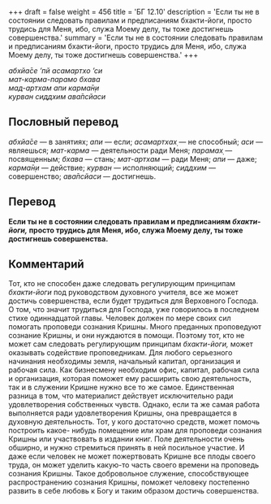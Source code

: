 +++
draft = false
weight = 456
title = 'БГ 12.10'
description = 'Если ты не в состоянии следовать правилам и предписаниям бхакти-йоги, просто трудись для Меня, ибо, служа Моему делу, ты тоже достигнешь совершенства.'
summary = 'Если ты не в состоянии следовать правилам и предписаниям бхакти-йоги, просто трудись для Меня, ибо, служа Моему делу, ты тоже достигнешь совершенства.'
+++

_абхйа̄се ’пй асамартхо ’си  
мат-карма-парамо бхава  
мад-артхам апи карма̄н̣и  
курван сиддхим ава̄псйаси_

## Пословный перевод

_абхйа̄се_ — в занятиях; _апи_ — если; _асамартхах̣_ — не способный; _аси_ — являешься; _мат_\-_карма_ — деятельности ради Меня; _парамах̣_ — посвященным; _бхава_ — стань; _мат_\-_артхам_ — ради Меня; _апи_ — даже; _карма̄н̣и_ — действие; _курван_ — исполняющий; _сиддхим_ — совершенство; _ава̄псйаси_ — достигнешь.

## Перевод

**Если ты не в состоянии следовать правилам и предписаниям _бхакти-йоги,_ просто трудись для Меня, ибо, служа Моему делу, ты тоже достигнешь совершенства.**

## Комментарий

Тот, кто не способен даже следовать регулирующим принципам _бхакти-йоги_ под руководством духовного учителя, все же может достичь совершенства, если будет трудиться для Верховного Господа. О том, что значит трудиться для Господа, уже говорилось в последнем стихе одиннадцатой главы. Человек должен по мере своих сил помогать проповеди сознания Кришны. Много преданных проповедуют сознание Кришны, и они нуждаются в помощи. Поэтому тот, кто не может сам следовать регулирующим принципам _бхакти-йоги,_ может оказывать содействие проповедникам. Для любого серьезного начинания необходимы земля, начальный капитал, организация и рабочая сила. Как бизнесмену необходим офис, капитал, рабочая сила и организация, которая поможет ему расширить свою деятельность, так и в служении Кришне нужно все то же самое. Единственная разница в том, что материалист действует исключительно ради удовлетворения собственных чувств. Однако, если та же самая работа выполняется ради удовлетворения Кришны, она превращается в духовную деятельность. Тот, у кого достаточно средств, может помочь построить какое- нибудь помещение или храм для проповеди сознания Кришны или участвовать в издании книг. Поле деятельности очень обширно, и нужно стремиться принять в ней посильное участие. И даже если человек не может пожертвовать Кришне все плоды своего труда, он может уделить какую-то часть своего времени на проповедь сознания Кришны. Такое добровольное служение, способствующее распространению сознания Кришны, поможет человеку постепенно развить в себе любовь к Богу и таким образом достичь совершенства.
